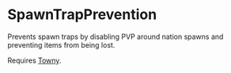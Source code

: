 # SpawnTrapPrevention

Prevents spawn traps by disabling PVP around nation spawns and preventing items from being lost.

Requires [Towny](https://github.com/TownyAdvanced/Towny).